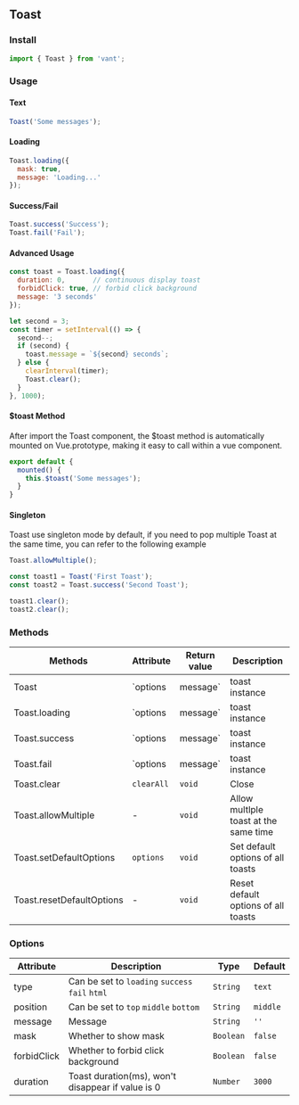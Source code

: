 ## Toast

### Install

```javascript
import { Toast } from 'vant';
```

### Usage

#### Text

```javascript
Toast('Some messages');
```


#### Loading

```javascript
Toast.loading({
  mask: true,
  message: 'Loading...'
});
```


#### Success/Fail

```javascript
Toast.success('Success');
Toast.fail('Fail');
```


#### Advanced Usage

```javascript
const toast = Toast.loading({
  duration: 0,       // continuous display toast
  forbidClick: true, // forbid click background
  message: '3 seconds'
});

let second = 3;
const timer = setInterval(() => {
  second--;
  if (second) {
    toast.message = `${second} seconds`;
  } else {
    clearInterval(timer);
    Toast.clear();
  }
}, 1000);
```

#### $toast Method
After import the Toast component, the $toast method is automatically mounted on Vue.prototype, making it easy to call within a vue component.

```js
export default {
  mounted() {
    this.$toast('Some messages');
  }
}
```

#### Singleton
Toast use singleton mode by default, if you need to pop multiple Toast at the same time, you can refer to the following example

```js
Toast.allowMultiple();

const toast1 = Toast('First Toast');
const toast2 = Toast.success('Second Toast');

toast1.clear();
toast2.clear();
```

### Methods

| Methods | Attribute | Return value | Description |
|-----------|-----------|-----------|-------------|
| Toast | `options | message` | toast instance | Show toast |
| Toast.loading | `options | message` | toast instance | Show loading toast |
| Toast.success | `options | message` | toast instance | Show success toast |
| Toast.fail | `options | message` | toast instance | Show fail toast |
| Toast.clear | `clearAll` | `void` | Close  |
| Toast.allowMultiple | - | `void` | Allow multlple toast at the same time |
| Toast.setDefaultOptions | `options` | `void` | Set default options of all toasts |
| Toast.resetDefaultOptions | - | `void` | Reset default options of all toasts |

### Options

| Attribute | Description | Type | Default |
|-----------|-----------|-----------|-------------|
| type | Can be set to `loading` `success` `fail` `html` | `String` | `text` |
| position | Can be set to `top` `middle` `bottom` | `String` | `middle` |
| message | Message | `String` | `''` |
| mask | Whether to show mask | `Boolean` | `false` |
| forbidClick | Whether to forbid click background | `Boolean` | `false` |
| duration | Toast duration(ms), won't disappear if value is 0 | `Number` | `3000` |